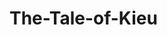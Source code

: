 # The-Tale-of-Kieu

<!-- Source: https://www.loc.gov/item/2021667457/ 

PDF copy: https://tile.loc.gov/storage-services/service/gdc/gdcwdl/wd/l_/14/28/7/wdl_14287/wdl_14287.pdf

LCCN Permalink: https://lccn.loc.gov/2021667457
-->
